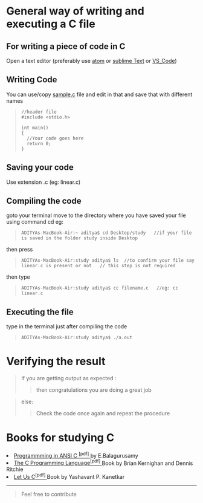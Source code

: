 # General way of writing and executing a C file
## For writing a piece of code in C
Open a text editor (preferably use [atom](https://atom.io) or [sublime Text](https://www.sublimetext.com) or [VS_Code](https://code.visualstudio.com/))

## Writing Code
You can use/copy [sample.c](https://github.com/ramanaditya/beginners/blob/master/C/sample.c) file and edit in that and save that with different names

> ```
> //header file
> #include <stdio.h>
>
> int main()
> {
>   //Your code goes here
>   return 0;
> }
> ```

## Saving your code
Use extension .c (eg: linear.c)

## Compiling the code
goto your terminal
move to the directory where you have saved your file using command cd
eg: 

>```
> ADITYAs-MacBook-Air:~ aditya$ cd Desktop/study   //if your file is saved in the folder study inside Desktop
>```
 then press 
>```
> ADITYAs-MacBook-Air:study aditya$ ls  //to confirm your file say linear.c is present or not   // this step is not required
>```

then type 

>```
>ADITYAs-MacBook-Air:study aditya$ cc filename.c   //eg: cc linear.c
>```

## Executing the file
type in the terminal just after compiling the code

>```
>ADITYAs-MacBook-Air:study aditya$ ./a.out 
>```

# Verifying the result 
> If you are getting output as expected :
>>    then congratulations you are doing a great job

> else:
>>    Check the code once again and repeat the procedure

# Books for studying C
<li><a href="https://drive.google.com/file/d/1cF8dv_11ebyTQHVtOo6pmr15uYQdRaKI/view"> Programmming in ANSI C <sup>[pdf]</sup>  </a> by E.Balagurusamy </li>
<li><a href="http://www.dipmat.univpm.it/~demeio/public/the_c_programming_language_2.pdf"> The C Programming Language<sup>[pdf]</sup> </a> Book by Brian Kernighan and Dennis Ritchie </li> 
<li><a href="https://www.cluster2.hostgator.co.in/files/writeable/uploads/hostgator99706/file/letusc-yashwantkanetkar.pdf"> Let Us C<sup>[pdf]</sup> </a> Book by Yashavant P. Kanetkar </li>
<hr>

> Feel free to contribute
